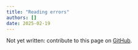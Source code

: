 ```yaml
---
title: "Reading errors"
authors: []
date: 2025-02-19
---
```


Not yet written: contribute to this page on [GitHub](https://github.com/Diminim/love-cookbook).